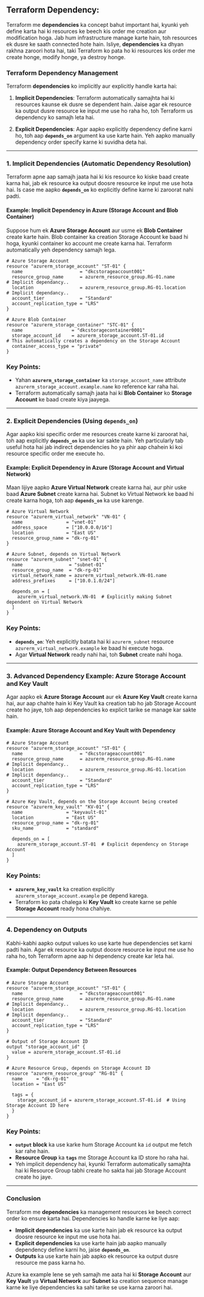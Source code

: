 ## Terraform Dependency:

Terraform me **dependencies** ka concept bahut important hai, kyunki yeh define karta hai ki resources ke beech kis order me creation aur modification hoga. Jab hum infrastructure manage karte hain, toh resources ek dusre ke saath connected hote hain. Isliye, **dependencies** ka dhyan rakhna zaroori hota hai, taki Terraform ko pata ho ki resources kis order me create honge, modify honge, ya destroy honge.

### Terraform Dependency Management

Terraform **dependencies** ko implicitly aur explicitly handle karta hai:

1. **Implicit Dependencies**: Terraform automatically samajhta hai ki resources kaunse ek dusre se dependent hain. Jaise agar ek resource ka output dusre resource ke input me use ho raha ho, toh Terraform us dependency ko samajh leta hai.
   
2. **Explicit Dependencies**: Agar aapko explicitly dependency define karni ho, toh aap **`depends_on`** argument ka use karte hain. Yeh aapko manually dependency order specify karne ki suvidha deta hai.

---

### 1. **Implicit Dependencies (Automatic Dependency Resolution)**
Terraform apne aap samajh jaata hai ki kis resource ko kiske baad create karna hai, jab ek resource ka output doosre resource ke input me use hota hai. Is case me aapko **`depends_on`** ko explicitly define karne ki zaroorat nahi padti.

#### Example: Implicit Dependency in Azure (Storage Account and Blob Container)

Suppose hum ek **Azure Storage Account** aur usme ek **Blob Container** create karte hain. Blob container ka creation Storage Account ke baad hi hoga, kyunki container ko account me create karna hai. Terraform automatically yeh dependency samajh lega.

```
# Azure Storage Account
resource "azurerm_storage_account" "ST-01" {
  name                     = "dkcstorageaccount001"
  resource_group_name      = azurerm_resource_group.RG-01.name                             # Implicit dependancy..
  location                 = azurerm_resource_group.RG-01.location                         # Implicit dependancy..
  account_tier             = "Standard"
  account_replication_type = "LRS"
}

# Azure Blob Container
resource "azurerm_storage_container" "STC-01" {
  name                  = "dkcstoragecontainer0001"
  storage_account_id    = azurerm_storage_account.ST-01.id                              # This automatically creates a dependency on the Storage Account
  container_access_type = "private"
}
```

### Key Points:
- Yahan **`azurerm_storage_container`** ka `storage_account_name` attribute `azurerm_storage_account.example.name` ko reference kar raha hai.
- Terraform automatically samajh jaata hai ki **Blob Container** ko **Storage Account** ke baad create kiya jaayega.

---

### 2. **Explicit Dependencies (Using `depends_on`)**
Agar aapko kisi specific order me resources create karne ki zaroorat hai, toh aap explicitly **`depends_on`** ka use kar sakte hain. Yeh particularly tab useful hota hai jab indirect dependencies ho ya phir aap chahein ki koi resource specific order me execute ho.

#### Example: Explicit Dependency in Azure (Storage Account and Virtual Network)

Maan lijiye aapko **Azure Virtual Network** create karna hai, aur phir uske baad **Azure Subnet** create karna hai. Subnet ko Virtual Network ke baad hi create karna hoga, toh aap **`depends_on`** ka use karenge.

```hcl
# Azure Virtual Network
resource "azurerm_virtual_network" "VN-01" {
  name                = "vnet-01"
  address_space       = ["10.0.0.0/16"]
  location            = "East US"
  resource_group_name = "dk-rg-01"
}

# Azure Subnet, depends on Virtual Network
resource "azurerm_subnet" "snet-01" {
  name                 = "subnet-01"
  resource_group_name  = "dk-rg-01"
  virtual_network_name = azurerm_virtual_network.VN-01.name
  address_prefixes     = ["10.0.1.0/24"]

  depends_on = [
    azurerm_virtual_network.VN-01  # Explicitly making Subnet dependent on Virtual Network
  ]
}
```

### Key Points:
- **`depends_on`**: Yeh explicitly batata hai ki `azurerm_subnet` resource `azurerm_virtual_network.example` ke baad hi execute hoga.
- Agar **Virtual Network** ready nahi hai, toh **Subnet** create nahi hoga.

---

### 3. **Advanced Dependency Example: Azure Storage Account and Key Vault**
Agar aapko ek **Azure Storage Account** aur ek **Azure Key Vault** create karna hai, aur aap chahte hain ki Key Vault ka creation tab ho jab Storage Account create ho jaye, toh aap dependencies ko explicit tarike se manage kar sakte hain.

#### Example: Azure Storage Account and Key Vault with Dependency
```hcl
# Azure Storage Account
resource "azurerm_storage_account" "ST-01" {
  name                     = "dkcstorageaccount001"
  resource_group_name      = azurerm_resource_group.RG-01.name                             # Implicit dependancy..
  location                 = azurerm_resource_group.RG-01.location                         # Implicit dependancy..
  account_tier             = "Standard"
  account_replication_type = "LRS"
}

# Azure Key Vault, depends on the Storage Account being created
resource "azurerm_key_vault" "KV-01" {
  name                = "keyvault-01"
  location            = "East US"
  resource_group_name = "dk-rg-01"
  sku_name            = "standard"

  depends_on = [
    azurerm_storage_account.ST-01  # Explicit dependency on Storage Account
  ]
}
```

### Key Points:
- **`azurerm_key_vault`** ka creation explicitly `azurerm_storage_account.example` pe depend karega.
- Terraform ko pata chalega ki **Key Vault** ko create karne se pehle **Storage Account** ready hona chahiye.

---

### 4. **Dependency on Outputs**
Kabhi-kabhi aapko output values ko use karte hue dependencies set karni padti hain. Agar ek resource ka output doosre resource ke input me use ho raha ho, toh Terraform apne aap hi dependency create kar leta hai.

#### Example: Output Dependency Between Resources
```hcl
# Azure Storage Account
resource "azurerm_storage_account" "ST-01" {
  name                     = "dkcstorageaccount001"
  resource_group_name      = azurerm_resource_group.RG-01.name                             # Implicit dependancy..
  location                 = azurerm_resource_group.RG-01.location                         # Implicit dependancy..
  account_tier             = "Standard"
  account_replication_type = "LRS"
}

# Output of Storage Account ID
output "storage_account_id" {
  value = azurerm_storage_account.ST-01.id
}

# Azure Resource Group, depends on Storage Account ID
resource "azurerm_resource_group" "RG-01" {
  name     = "dk-rg-01"
  location = "East US"

  tags = {
    storage_account_id = azurerm_storage_account.ST-01.id  # Using Storage Account ID here
  }
}
```

### Key Points:
- **`output` block** ka use karke hum Storage Account ka `id` output me fetch kar rahe hain.
- **Resource Group** ka **`tags`** me Storage Account ka ID store ho raha hai.
- Yeh implicit dependency hai, kyunki Terraform automatically samajhta hai ki Resource Group tabhi create ho sakta hai jab Storage Account create ho jaye.

---

### Conclusion

Terraform me **dependencies** ka management resources ke beech correct order ko ensure karta hai. Dependencies ko handle karne ke liye aap:

- **Implicit dependencies** ka use karte hain jab ek resource ka output doosre resource ke input me use hota hai.
- **Explicit dependencies** ka use karte hain jab aapko manually dependency define karni ho, jaise **`depends_on`**.
- **Outputs** ka use karte hain jab aapko ek resource ka output dusre resource me pass karna ho.

Azure ka example lene se yeh samajh me aata hai ki **Storage Account** aur **Key Vault** ya **Virtual Network** aur **Subnet** ka creation sequence manage karne ke liye dependencies ka sahi tarike se use karna zaroori hai.

